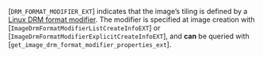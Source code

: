 [`DRM_FORMAT_MODIFIER_EXT`] indicates that the image’s
tiling is defined by a [Linux DRM format
modifier](https://www.khronos.org/registry/vulkan/specs/1.3-extensions/html/vkspec.html#glossary-drm-format-modifier).
The modifier is specified at image creation with
[`ImageDrmFormatModifierListCreateInfoEXT`] or
[`ImageDrmFormatModifierExplicitCreateInfoEXT`], and  **can**  be queried
with [`get_image_drm_format_modifier_properties_ext`].